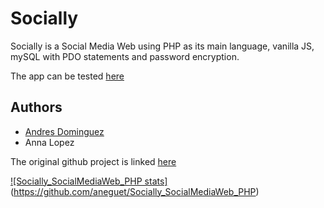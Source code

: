# Socially

Socially is a Social Media Web using PHP as its main language, vanilla JS, mySQL with PDO statements and password encryption.

The app can be tested [here](https://socially.one)

## Authors
- [Andres Dominguez](https://github.com/andommar)
- Anna Lopez 

The original github project is linked [here](https://github.com/andommar/dwpSocialWeb)

[![Socially_SocialMediaWeb_PHP stats]](https://github-readme-stats.vercel.app/api?username=aneguet&show_icons=true)(https://github.com/aneguet/Socially_SocialMediaWeb_PHP)


